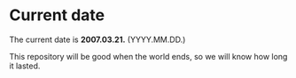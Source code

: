 # Current date

The current date is **2007.03.21.** (YYYY.MM.DD.)

This repository will be good when the world ends, so we will know how long it lasted.